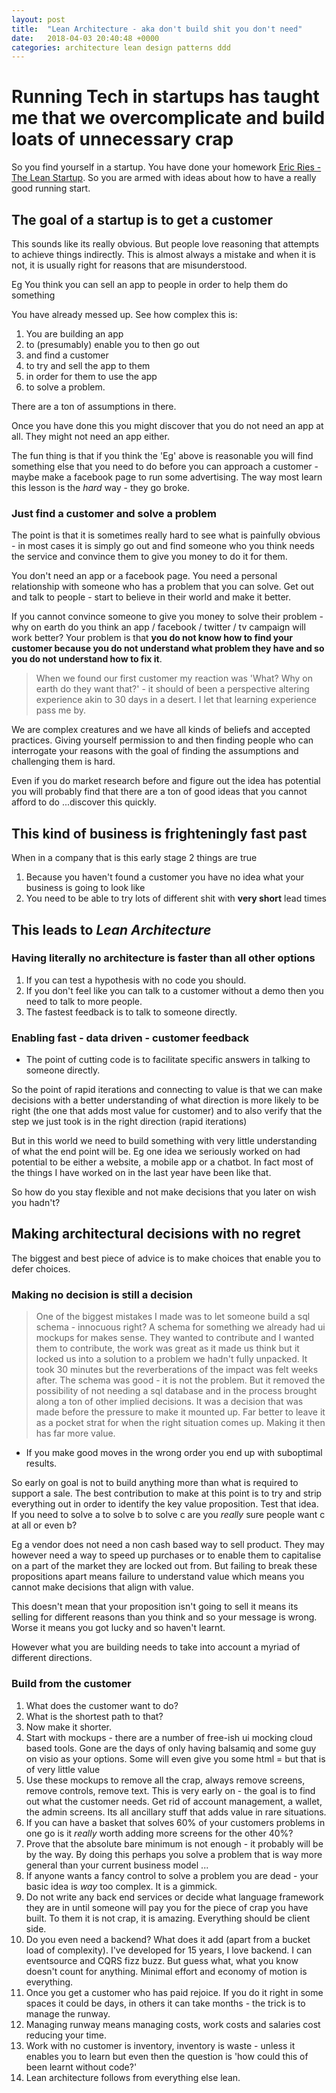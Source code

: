 ```yaml
---
layout: post
title:  "Lean Architecture - aka don't build shit you don't need"
date:   2018-04-03 20:40:48 +0000
categories: architecture lean design patterns ddd
---
```

# Running Tech in startups has taught me that we overcomplicate and build loats of unnecessary crap

So you find yourself in a startup. You have done your homework [Eric Ries - The Lean Startup](https://www.amazon.co.uk/Lean-Startup-Innovation-Successful-Businesses/dp/0670921602/ref=sr_1_1?ie=UTF8&qid=1522609380&sr=8-1&keywords=lean+startup+eric+ries).
So you are armed with ideas about how to have a really good running start.

## The goal of a startup is to get a customer

This sounds like its really obvious. But people love reasoning that attempts to achieve things indirectly. This is almost always a mistake and when it is not, it is usually right for reasons that are misunderstood.

Eg You think you can sell an app to people in order to help them do something

You have already messed up. See how complex this is:

1. You are building an app
1. to (presumably) enable you to then go out
1. and find a customer
1. to try and sell the app to them
1. in order for them to use the app
1. to solve a problem.

There are a ton of assumptions in there.

Once you have done this you might discover that you do not need an app at all. They might not need an app either.

The fun thing is that if you think the 'Eg' above is reasonable you will find something else that you need to do before you can approach a customer - maybe make a facebook page to run some advertising. The way most learn this lesson is the *hard* way - they go broke.

### Just find a customer and solve a problem

The point is that it is sometimes really hard to see what is painfully obvious - in most cases it is simply go out and find someone who you think needs the service and convince them to give you money to do it for them.

You don't need an app or a facebook page. You need a personal relationship with someone who has a problem that you can solve. Get out and talk to people - start to believe in their world and make it better.

If you cannot convince someone to give you money to solve their problem - why on earth do you think an app / facebook / twitter / tv campaign will work better? Your problem is that **you do not know how to find your customer because you do not understand what problem they have and so you do not understand how to fix it**.

>When we found our first customer my reaction was 'What? Why on earth do they want that?' - it should of been a perspective altering experience akin to 30 days in a desert. I let that learning experience pass me by.

We are complex creatures and we have all kinds of beliefs and accepted practices. Giving yourself permission to and then finding people who can interrogate your reasons with the goal of finding the assumptions and challenging them is hard.

Even if you do market research before and figure out the idea has potential you will probably find that there are a ton of good ideas that you cannot afford to do ...discover this quickly.

## This kind of business is frighteningly fast past

When in a company that is this early stage 2 things are true

1. Because you haven't found a customer you have no idea what your business is going to look like
1. You need to be able to try lots of different shit with **very short** lead times

## This leads to _Lean Architecture_

### Having literally no architecture is faster than all other options

1. If you can test a hypothesis with no code you should.
1. If you don't feel like you can talk to a customer without a demo then you need to talk to more people.
1. The fastest feedback is to talk to someone directly.

### Enabling fast - data driven - customer feedback

- The point of cutting code is to facilitate specific answers in talking to someone directly.

So the point of rapid iterations and connecting to value is that we can make decisions with a better understanding of what direction is more likely to be right (the one that adds most value for customer) and to also verify that the step we just took is in the right direction (rapid iterations)

But in this world we need to build something with very little understanding of what the end point will be. Eg one idea we seriously worked on had potential to be either a website, a mobile app or a chatbot. In fact most of the things I have worked on in the last year have been like that.

So how do you stay flexible and not make decisions that you later on wish you hadn't?

## Making architectural decisions with no regret

The biggest and best piece of advice is to make choices that enable you to defer choices.

### Making no decision is still a decision

>One of the biggest mistakes I made was to let someone build a sql schema - innocuous right? A schema for something we already had ui mockups for makes sense. They wanted to contribute and I wanted them to contribute, the work was great as it made us think but it locked us into a solution to a problem we hadn't fully unpacked. It took 30 minutes but the reverberations of the impact was felt weeks after. The schema was good - it is not the problem. But it removed the possibility of not needing a sql database and in the process brought along a ton of other implied decisions. It was a decision that was made before the pressure to make it mounted up. Far better to leave it as a pocket strat for when the right situation comes up. Making it then has far more value.

- If you make good moves in the wrong order you end up with suboptimal results.

So early on goal is not to build anything more than what is required to support a sale. The best contribution to make at this point is to try and strip everything out in order to identify the key value proposition. Test that idea. If you need to solve a to solve b to solve c are you *really* sure people want c at all or even b?

Eg a vendor does not need a non cash based way to sell product. They may however need a way to speed up purchases or to enable them to capitalise on a part of the market they are locked out from. But failing to break these propositions apart means failure to understand value which means you cannot make decisions that align with value.

This doesn't mean that your proposition isn't going to sell it means its selling for different reasons than you think and so your message is wrong. Worse it means you got lucky and so haven't learnt.

However what you are building needs to take into account a myriad of different directions.

### Build from the customer

1. What does the customer want to do?
1. What is the shortest path to that?
1. Now make it shorter.
1. Start with mockups - there are a number of free-ish ui mocking cloud based tools. Gone are the days of only having balsamiq and some guy on visio as your options. Some will even give you some html = but that is of very little value
1. Use these mockups to remove all the crap, always remove screens, remove controls, remove text. This is very early on - the goal is to find out what the customer needs. Get rid of account management, a wallet, the admin screens. Its all ancillary stuff that adds value in rare situations.
1. If you can have a basket that solves 60% of your customers problems in one go is it *really* worth adding more screens for the other 40%?
1. Prove that the absolute bare minimum is not enough - it probably will be by the way. By doing this perhaps you solve a problem that is way more general than your current business model ...
1. If anyone wants a fancy control to solve a problem you are dead - your basic idea is *way* too complex. It is a gimmick.
1. Do not write any back end services or decide what language framework they are in until someone will pay you for the piece of crap you have built. To them it is not crap, it is amazing. Everything should be client side.
1. Do you even need a backend? What does it add (apart from a bucket load of complexity). I've developed for 15 years, I love backend. I can eventsource and CQRS fizz buzz. But guess what, what you know doesn't count for anything. Minimal effort and economy of motion is everything.
1. Once you get a customer who has paid rejoice. If you do it right in some spaces it could be days, in others it can take months - the trick is to manage the runway.
1. Managing runway means managing costs, work costs and salaries cost reducing your time.
1. Work with no customer is inventory, inventory is waste - unless it enables you to learn but even then the question is 'how could this of been learnt without code?'
1. Lean architecture follows from everything else lean.